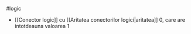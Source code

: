#logic 

- [[Conector logic]] cu [[Aritatea conectorilor logici|aritatea]] 0, care are intotdeauna valoarea 1